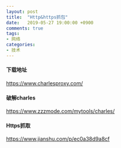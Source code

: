 ```yaml
---
layout: post
title:  "Http&https抓包"
date:   2019-05-27 19:00:00 +0900
comments: true
tags:
- 网络
categories:
- 技术
---
```


#### 下载地址
<https://www.charlesproxy.com/>

#### 破解charles
<https://www.zzzmode.com/mytools/charles/>

#### Https抓取
<https://www.jianshu.com/p/ec0a38d9a8cf>
